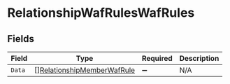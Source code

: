 # RelationshipWafRulesWafRules


## Fields

| Field                                                                           | Type                                                                            | Required                                                                        | Description                                                                     |
| ------------------------------------------------------------------------------- | ------------------------------------------------------------------------------- | ------------------------------------------------------------------------------- | ------------------------------------------------------------------------------- |
| `Data`                                                                          | [][RelationshipMemberWafRule](../../models/shared/relationshipmemberwafrule.md) | :heavy_minus_sign:                                                              | N/A                                                                             |